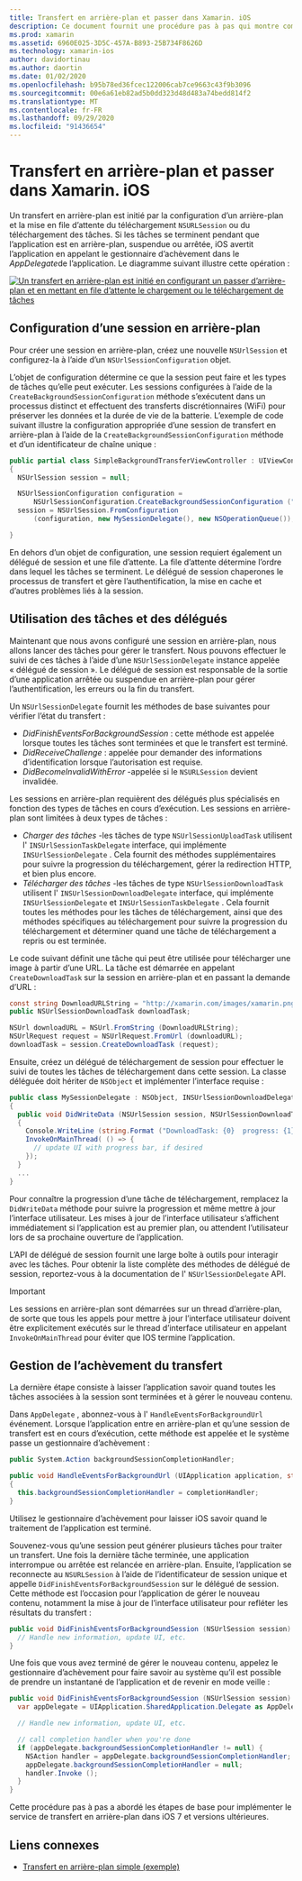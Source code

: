 ```yaml
---
title: Transfert en arrière-plan et passer dans Xamarin. iOS
description: Ce document fournit une procédure pas à pas qui montre comment utiliser le transfert en arrière-plan et passer pour lancer le téléchargement d’une grande image et continuer le téléchargement lorsque l’application est placée en arrière-plan.
ms.prod: xamarin
ms.assetid: 6960E025-3D5C-457A-B893-25B734F8626D
ms.technology: xamarin-ios
author: davidortinau
ms.author: daortin
ms.date: 01/02/2020
ms.openlocfilehash: b95b78ed36fcec122006cab7ce9663c43f9b3096
ms.sourcegitcommit: 00e6a61eb82ad5b0dd323d48d483a74bedd814f2
ms.translationtype: MT
ms.contentlocale: fr-FR
ms.lasthandoff: 09/29/2020
ms.locfileid: "91436654"
---
```

# <a name="background-transfer-and-nsurlsession-in-xamarinios"></a>Transfert en arrière-plan et passer dans Xamarin. iOS

Un transfert en arrière-plan est initié par la configuration d’un arrière-plan et la mise en file d’attente du téléchargement `NSURLSession` ou du téléchargement des tâches. Si les tâches se terminent pendant que l’application est en arrière-plan, suspendue ou arrêtée, iOS avertit l’application en appelant le gestionnaire d’achèvement dans le *AppDelegate*de l’application. Le diagramme suivant illustre cette opération :

 [![Un transfert en arrière-plan est initié en configurant un passer d’arrière-plan et en mettant en file d’attente le chargement ou le téléchargement de tâches](background-transfer-walkthrough-images/transfer.png)](background-transfer-walkthrough-images/transfer.png#lightbox)

## <a name="configuring-a-background-session"></a>Configuration d’une session en arrière-plan

Pour créer une session en arrière-plan, créez une nouvelle `NSUrlSession` et configurez-la à l’aide d’un `NSUrlSessionConfiguration` objet.

L’objet de configuration détermine ce que la session peut faire et les types de tâches qu’elle peut exécuter.
Les sessions configurées à l’aide de la `CreateBackgroundSessionConfiguration` méthode s’exécutent dans un processus distinct et effectuent des transferts discrétionnaires (WiFi) pour préserver les données et la durée de vie de la batterie.
L’exemple de code suivant illustre la configuration appropriée d’une session de transfert en arrière-plan à l’aide de la `CreateBackgroundSessionConfiguration` méthode et d’un identificateur de chaîne unique :

```csharp
public partial class SimpleBackgroundTransferViewController : UIViewController
{
  NSUrlSession session = null;

  NSUrlSessionConfiguration configuration =
      NSUrlSessionConfiguration.CreateBackgroundSessionConfiguration ("com.SimpleBackgroundTransfer.BackgroundSession");
  session = NSUrlSession.FromConfiguration
      (configuration, new MySessionDelegate(), new NSOperationQueue());

}
```

En dehors d’un objet de configuration, une session requiert également un délégué de session et une file d’attente.
La file d’attente détermine l’ordre dans lequel les tâches se terminent. Le délégué de session chaperones le processus de transfert et gère l’authentification, la mise en cache et d’autres problèmes liés à la session.

## <a name="working-with-tasks-and-delegates"></a>Utilisation des tâches et des délégués

Maintenant que nous avons configuré une session en arrière-plan, nous allons lancer des tâches pour gérer le transfert. Nous pouvons effectuer le suivi de ces tâches à l’aide d’une `NSUrlSessionDelegate` instance appelée « délégué de session ». Le délégué de session est responsable de la sortie d’une application arrêtée ou suspendue en arrière-plan pour gérer l’authentification, les erreurs ou la fin du transfert.

Un `NSUrlSessionDelegate` fournit les méthodes de base suivantes pour vérifier l’état du transfert :

- *DidFinishEventsForBackgroundSession* : cette méthode est appelée lorsque toutes les tâches sont terminées et que le transfert est terminé.
- *DidReceiveChallenge* : appelée pour demander des informations d’identification lorsque l’autorisation est requise.
- *DidBecomeInvalidWithError* -appelée si le  `NSURLSession` devient invalidée.

Les sessions en arrière-plan requièrent des délégués plus spécialisés en fonction des types de tâches en cours d’exécution. Les sessions en arrière-plan sont limitées à deux types de tâches :

- *Charger des tâches* -les tâches de type  `NSUrlSessionUploadTask` utilisent l' `INSUrlSessionTaskDelegate` interface, qui implémente `INSUrlSessionDelegate` . Cela fournit des méthodes supplémentaires pour suivre la progression du téléchargement, gérer la redirection HTTP, et bien plus encore.
- *Télécharger des tâches* -les tâches de type  `NSUrlSessionDownloadTask` utilisent l' `INSUrlSessionDownloadDelegate` interface, qui implémente `INSUrlSessionDelegate` et `INSUrlSessionTaskDelegate` . Cela fournit toutes les méthodes pour les tâches de téléchargement, ainsi que des méthodes spécifiques au téléchargement pour suivre la progression du téléchargement et déterminer quand une tâche de téléchargement a repris ou est terminée.

Le code suivant définit une tâche qui peut être utilisée pour télécharger une image à partir d’une URL. La tâche est démarrée en appelant `CreateDownloadTask` sur la session en arrière-plan et en passant la demande d’URL :

```csharp
const string DownloadURLString = "http://xamarin.com/images/xamarin.png"; // or other hosted file
public NSUrlSessionDownloadTask downloadTask;

NSUrl downloadURL = NSUrl.FromString (DownloadURLString);
NSUrlRequest request = NSUrlRequest.FromUrl (downloadURL);
downloadTask = session.CreateDownloadTask (request);
```

Ensuite, créez un délégué de téléchargement de session pour effectuer le suivi de toutes les tâches de téléchargement dans cette session. La classe déléguée doit hériter de `NSObject` et implémenter l’interface requise :

```csharp
public class MySessionDelegate : NSObject, INSUrlSessionDownloadDelegate
{
  public void DidWriteData (NSUrlSession session, NSUrlSessionDownloadTask downloadTask, long bytesWritten, long totalBytesWritten, long totalBytesExpectedToWrite)
  {
    Console.WriteLine (string.Format ("DownloadTask: {0}  progress: {1}", downloadTask, progress));
    InvokeOnMainThread( () => {
      // update UI with progress bar, if desired
    });
  }
  ...
}
```

Pour connaître la progression d’une tâche de téléchargement, remplacez la `DidWriteData` méthode pour suivre la progression et même mettre à jour l’interface utilisateur. Les mises à jour de l’interface utilisateur s’affichent immédiatement si l’application est au premier plan, ou attendent l’utilisateur lors de sa prochaine ouverture de l’application.

L’API de délégué de session fournit une large boîte à outils pour interagir avec les tâches. Pour obtenir la liste complète des méthodes de délégué de session, reportez-vous à la documentation de l' `NSUrlSessionDelegate` API.

> [!IMPORTANT]
> Les sessions en arrière-plan sont démarrées sur un thread d’arrière-plan, de sorte que tous les appels pour mettre à jour l’interface utilisateur doivent être explicitement exécutés sur le thread d’interface utilisateur en appelant `InvokeOnMainThread` pour éviter que IOS termine l’application. 

## <a name="handling-transfer-completion"></a>Gestion de l’achèvement du transfert

La dernière étape consiste à laisser l’application savoir quand toutes les tâches associées à la session sont terminées et à gérer le nouveau contenu.

Dans `AppDelegate` , abonnez-vous à l' `HandleEventsForBackgroundUrl` événement. Lorsque l’application entre en arrière-plan et qu’une session de transfert est en cours d’exécution, cette méthode est appelée et le système passe un gestionnaire d’achèvement :

```csharp
public System.Action backgroundSessionCompletionHandler;

public void HandleEventsForBackgroundUrl (UIApplication application, string sessionIdentifier, System.Action completionHandler)
{
  this.backgroundSessionCompletionHandler = completionHandler;
}
```

Utilisez le gestionnaire d’achèvement pour laisser iOS savoir quand le traitement de l’application est terminé.

Souvenez-vous qu’une session peut générer plusieurs tâches pour traiter un transfert. Une fois la dernière tâche terminée, une application interrompue ou arrêtée est relancée en arrière-plan. Ensuite, l’application se reconnecte au `NSURLSession` à l’aide de l’identificateur de session unique et appelle `DidFinishEventsForBackgroundSession` sur le délégué de session. Cette méthode est l’occasion pour l’application de gérer le nouveau contenu, notamment la mise à jour de l’interface utilisateur pour refléter les résultats du transfert :

```csharp
public void DidFinishEventsForBackgroundSession (NSUrlSession session) {
  // Handle new information, update UI, etc.
}
```

Une fois que vous avez terminé de gérer le nouveau contenu, appelez le gestionnaire d’achèvement pour faire savoir au système qu’il est possible de prendre un instantané de l’application et de revenir en mode veille :

```csharp
public void DidFinishEventsForBackgroundSession (NSUrlSession session) {
  var appDelegate = UIApplication.SharedApplication.Delegate as AppDelegate;

  // Handle new information, update UI, etc.

  // call completion handler when you're done
  if (appDelegate.backgroundSessionCompletionHandler != null) {
    NSAction handler = appDelegate.backgroundSessionCompletionHandler;
    appDelegate.backgroundSessionCompletionHandler = null;
    handler.Invoke ();
  }
}
```

Cette procédure pas à pas a abordé les étapes de base pour implémenter le service de transfert en arrière-plan dans iOS 7 et versions ultérieures.

## <a name="related-links"></a>Liens connexes

- [Transfert en arrière-plan simple (exemple)](/samples/xamarin/ios-samples/simplebackgroundtransfer)